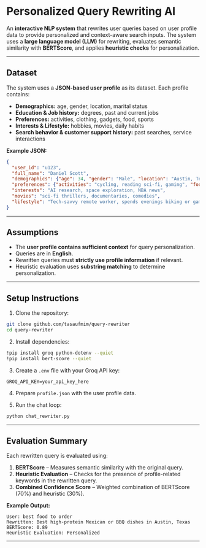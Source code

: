 # Personalized Query Rewriting AI

An **interactive NLP system** that rewrites user queries based on user profile data to provide personalized and context-aware search inputs. The system uses a **large language model (LLM)** for rewriting, evaluates semantic similarity with **BERTScore**, and applies **heuristic checks** for personalization.

---

## Dataset

The system uses a **JSON-based user profile** as its dataset. Each profile contains:

* **Demographics:** age, gender, location, marital status
* **Education & Job history:** degrees, past and current jobs
* **Preferences:** activities, clothing, gadgets, food, sports
* **Interests & Lifestyle:** hobbies, movies, daily habits
* **Search behavior & customer support history:** past searches, service interactions

**Example JSON:**

```json
{
  "user_id": "u123",
  "full_name": "Daniel Scott",
  "demographics": {"age": 34, "gender": "Male", "location": "Austin, Texas"},
  "preferences": {"activities": "cycling, reading sci-fi, gaming", "food": "BBQ, Mexican, sushi"},
  "interests": "AI research, space exploration, NBA news",
  "movies": "sci-fi thrillers, documentaries, comedies",
  "lifestyle": "Tech-savvy remote worker, spends evenings biking or gaming"
}
```

---

## Assumptions

* The **user profile contains sufficient context** for query personalization.
* Queries are in **English**.
* Rewritten queries must **strictly use profile information** if relevant.
* Heuristic evaluation uses **substring matching** to determine personalization.

---

## Setup Instructions

1. Clone the repository:

```bash
git clone github.com/tasaufmim/query-rewriter
cd query-rewriter
```

2. Install dependencies:

```bash
!pip install groq python-dotenv --quiet
!pip install bert-score --quiet
```

3. Create a `.env` file with your Groq API key:

```
GROQ_API_KEY=your_api_key_here
```

4. Prepare `profile.json` with the user profile data.

5. Run the chat loop:

```bash
python chat_rewriter.py
```

---

## Evaluation Summary

Each rewritten query is evaluated using:

1. **BERTScore** – Measures semantic similarity with the original query.
2. **Heuristic Evaluation** – Checks for the presence of profile-related keywords in the rewritten query.
3. **Combined Confidence Score** – Weighted combination of BERTScore (70%) and heuristic (30%).

**Example Output:**

```
User: best food to order
Rewritten: Best high-protein Mexican or BBQ dishes in Austin, Texas
BERTScore: 0.89
Heuristic Evaluation: Personalized
```

---
